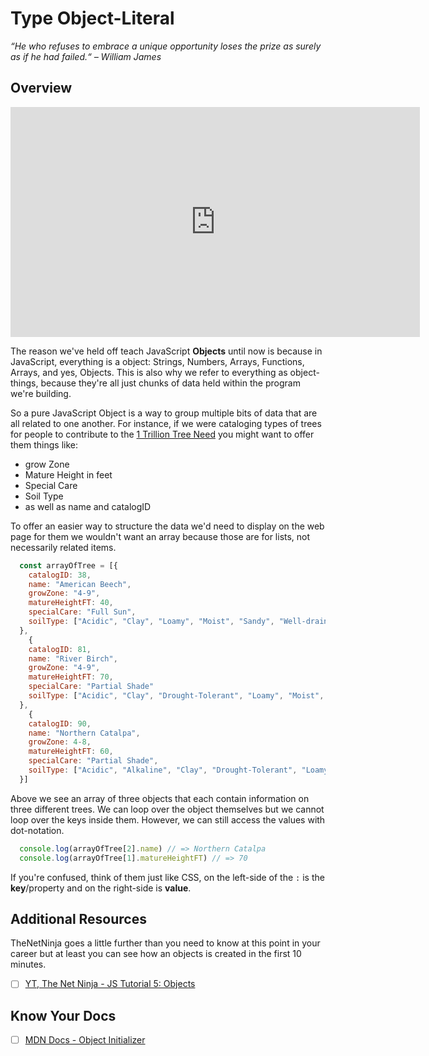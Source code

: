 # Type Object-Literal

*“He who refuses to embrace a unique opportunity loses the prize as surely as if he had failed.“ – William James*

## Overview

<!-- ! Video Contents: 101 - Object-Literals (width="655" height="368", ratio 1.77) -->
<iframe src="https://player.vimeo.com/video/409877283" width="655" height="368" frameborder="0" allow="autoplay; fullscreen; picture-in-picture" allowfullscreen></iframe>

The reason we've held off teach JavaScript **Objects** until now is because in JavaScript, everything is a object: Strings, Numbers, Arrays, Functions, Arrays, and yes, Objects. This is also why we refer to everything as object-things, because they're all just chunks of data held within the program we're building.

So a pure JavaScript Object is a way to group multiple bits of data that are all related to one another. For instance, if we were cataloging types of trees for people to contribute to the [1 Trillion Tree Need](http://1t.org/) you might want to offer them things like:

* grow Zone
* Mature Height in feet
* Special Care
* Soil Type
* as well as name and catalogID

To offer an easier way to structure the data we'd need to display on the web page for them we wouldn't want an array because those are for lists, not necessarily related items.

```javascript
  const arrayOfTree = [{
    catalogID: 38,
    name: "American Beech",
    growZone: "4-9",
    matureHeightFT: 40,
    specialCare: "Full Sun",
    soilType: ["Acidic", "Clay", "Loamy", "Moist", "Sandy", "Well-drained"]
  },
    {
    catalogID: 81,
    name: "River Birch",
    growZone: "4-9",
    matureHeightFT: 70,
    specialCare: "Partial Shade"
    soilType: ["Acidic", "Clay", "Drought-Tolerant", "Loamy", "Moist", "Sandy", "Well-drained", "Wet"]
  },
    {
    catalogID: 90,
    name: "Northern Catalpa",
    growZone: 4-8,
    matureHeightFT: 60,
    specialCare: "Partial Shade",
    soilType: ["Acidic", "Alkaline", "Clay", "Drought-Tolerant", "Loamy", "Moist", "Rich", "Sandy", "Well-drained", "Wet"]
  }]
```

Above we see an array of three objects that each contain information on three different trees. We can loop over the object themselves but we cannot loop over the keys inside them. However, we can still access the values with dot-notation.

```javascript
  console.log(arrayOfTree[2].name) // => Northern Catalpa
  console.log(arrayOfTree[1].matureHeightFT) // => 70
```

If you're confused, think of them just like CSS, on the left-side of the `:` is the **key**/property and on the right-side is **value**.

<!-- ## Practice It -->

<!-- [Try it yourself](https://replit.com)! -->
<!-- [Try it yourself](https://codepen.io)! -->

## Additional Resources

TheNetNinja goes a little further than you need to know at this point in your career but at least you can see how an objects is created in the first 10 minutes.

- [ ] [YT, The Net Ninja - JS Tutorial 5: Objects](https://youtu.be/X0ipw1k7ygU)

## Know Your Docs

- [ ] [MDN Docs - Object Initializer](https://developer.mozilla.org/en-US/docs/Web/JavaScript/Reference/Operators/Object_initializer)


<!-- ! END OF VIDEO 101.1.3.1 - TITLE-->
<!-- ? Video Numbering and Title system: CourseNumber.ModuleNumber.LessonNumber.VideoNumber -->
<!-- * (VIDEO 101.2.4.3 - "CSS Selectors") === 101 Course, Module 2, Lesson 4, Video 3 - "CSS Selectors" -->

<!-- 

```javascript

```

| Method      | Description                          |
| ----------- | ------------------------------------ |
| `GET`       | Fetch resource                       |
| `PUT`       | Update resource |
| `DELETE`    | Delete resource |


    `line numbers`
:do you like 'em?


++slash++
https://facelessuser.github.io/pymdown-extensions/extensions/keys/

=== "Javascript"

    ```javascript
    ```

=== "Python"

  ```python
  ```

=== "Example"
    ```console
      .
    ```

=== "Instructions"
    ```markdown
      .
    ```

=== "Result"
    ![PIC](./../images/pic.png)
-->